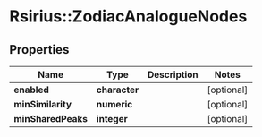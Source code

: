 # Rsirius::ZodiacAnalogueNodes


## Properties
Name | Type | Description | Notes
------------ | ------------- | ------------- | -------------
**enabled** | **character** |  | [optional] 
**minSimilarity** | **numeric** |  | [optional] 
**minSharedPeaks** | **integer** |  | [optional] 


